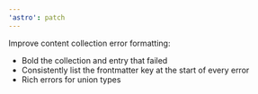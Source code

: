 ```yaml
---
'astro': patch
---
```


Improve content collection error formatting:
- Bold the collection and entry that failed
- Consistently list the frontmatter key at the start of every error
- Rich errors for union types
